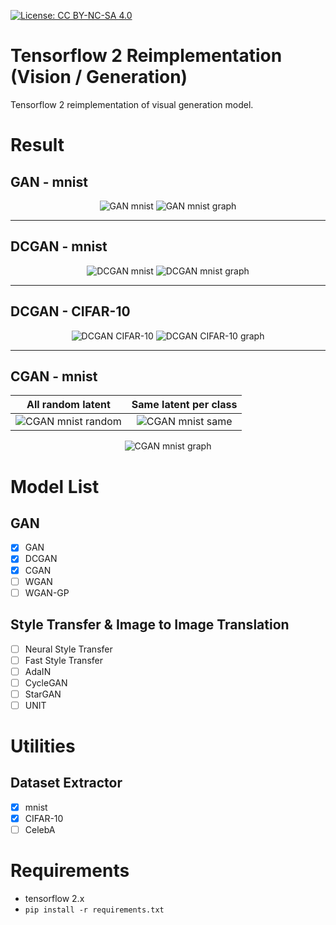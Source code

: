 [![License: CC BY-NC-SA 4.0](https://img.shields.io/badge/License-CC%20BY--NC--SA%204.0-lightgrey.svg)](https://creativecommons.org/licenses/by-nc-sa/4.0/)

# Tensorflow 2 Reimplementation (Vision / Generation)

Tensorflow 2 reimplementation of visual generation model.

# Result

## GAN - mnist

<p align="center">
    <img alt="GAN mnist" src="https://user-images.githubusercontent.com/41245985/97887687-95fda180-1d6d-11eb-8049-ee4030e915f1.gif">
    <img alt="GAN mnist graph" src="https://user-images.githubusercontent.com/41245985/97887725-a31a9080-1d6d-11eb-95bc-1cdea6933492.png">
</p>

---

## DCGAN - mnist

<p align="center">
    <img alt="DCGAN mnist" src="https://user-images.githubusercontent.com/41245985/97887768-b0377f80-1d6d-11eb-9787-03cf3c511ad9.gif">
    <img alt="DCGAN mnist graph" src="https://user-images.githubusercontent.com/41245985/97887800-bc234180-1d6d-11eb-9288-710fe8e31d3c.png">
</p>

---

## DCGAN - CIFAR-10

<p align="center">
    <img alt="DCGAN CIFAR-10" src="https://user-images.githubusercontent.com/41245985/97946934-16a0ba00-1dcf-11eb-938a-a2ee236dc136.gif">
    <img alt="DCGAN CIFAR-10 graph" src="https://user-images.githubusercontent.com/41245985/97946971-33d58880-1dcf-11eb-9777-a12b464ee53b.png">
</p>

---

## CGAN - mnist

<table align="center">
    <thead>
        <tr>
            <th align="center">All random latent</th>
            <th align="center">Same latent per class</th>
        </tr>
    </thead>
    <tbody>
        <tr>
            <td align="center"><img alt="CGAN mnist random" src="https://user-images.githubusercontent.com/41245985/97887919-deb55a80-1d6d-11eb-9557-21ad8c74197b.gif"></td>
            <td align="center"><img alt="CGAN mnist same" src="https://user-images.githubusercontent.com/41245985/97887948-e7a62c00-1d6d-11eb-81d7-9a8e178999d8.gif"></td>
        </tr>
    </tbody>
</table>

<p align="center">
    <img alt="CGAN mnist graph" src="https://user-images.githubusercontent.com/41245985/97887981-f12f9400-1d6d-11eb-86e1-e4179ba63e39.png">
</p>

# Model List

## GAN

- [x] GAN
- [x] DCGAN
- [x] CGAN
- [ ] WGAN
- [ ] WGAN-GP

## Style Transfer & Image to Image Translation

- [ ] Neural Style Transfer
- [ ] Fast Style Transfer
- [ ] AdaIN
- [ ] CycleGAN
- [ ] StarGAN
- [ ] UNIT

# Utilities

## Dataset Extractor

- [x] mnist
- [x] CIFAR-10
- [ ] CelebA

# Requirements

- tensorflow 2.x
- `pip install -r requirements.txt`

